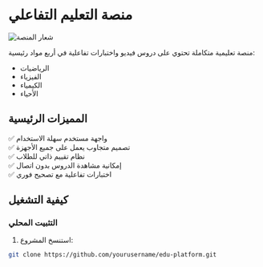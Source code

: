 # منصة التعليم التفاعلي

![شعار المنصة](assets/images/logo.png)

منصة تعليمية متكاملة تحتوي على دروس فيديو واختبارات تفاعلية في أربع مواد رئيسية:

- الرياضيات
- الفيزياء
- الكيمياء
- الأحياء

## المميزات الرئيسية

✅ واجهة مستخدم سهلة الاستخدام  
✅ تصميم متجاوب يعمل على جميع الأجهزة  
✅ نظام تقييم ذاتي للطلاب  
✅ إمكانية مشاهدة الدروس بدون اتصال  
✅ اختبارات تفاعلية مع تصحيح فوري  

## كيفية التشغيل

### التثبيت المحلي

1. استنسخ المشروع:
```bash
git clone https://github.com/yourusername/edu-platform.git
